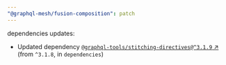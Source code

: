 ```yaml
---
"@graphql-mesh/fusion-composition": patch
---
```

dependencies updates:
  - Updated dependency [`@graphql-tools/stitching-directives@^3.1.9` ↗︎](https://www.npmjs.com/package/@graphql-tools/stitching-directives/v/3.1.9) (from `^3.1.8`, in `dependencies`)

